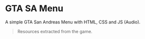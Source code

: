 # GTA SA Menu
A simple GTA San Andreas Menu with HTML, CSS and JS (Audio).

> Resources extracted from the game.